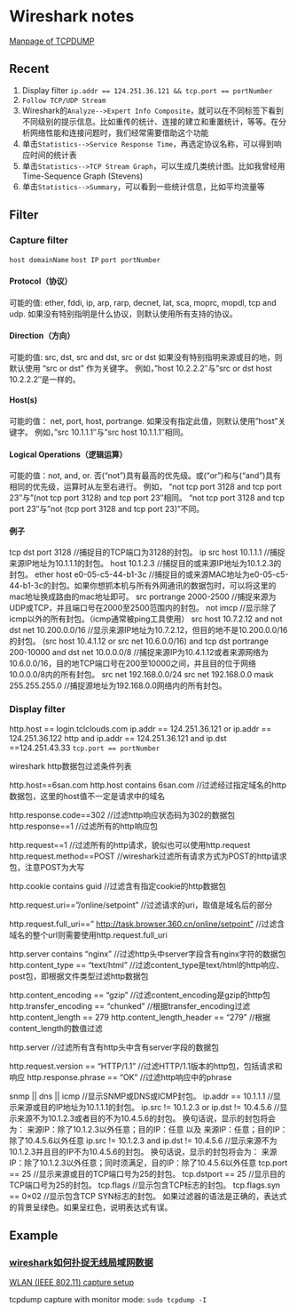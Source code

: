 # Wireshark notes

[Manpage of TCPDUMP](http://www.tcpdump.org/manpages/tcpdump.1.html#lbAG)

## Recent

1. Display filter `ip.addr == 124.251.36.121 && tcp.port == portNumber`
2. `Follow TCP/UDP Stream`
3. Wireshark的`Analyze-->Expert Info Composite`，就可以在不同标签下看到不同级别的提示信息。比如重传的统计、连接的建立和重置统计，等等。在分析网络性能和连接问题时，我们经常需要借助这个功能
4. 单击`Statistics-->Service Response Time`，再选定协议名称，可以得到响应时间的统计表
5. 单击`Statistics-->TCP Stream Graph`，可以生成几类统计图。比如我曾经用Time-Sequence Graph (Stevens)
6. 单击`Statistics-->Summary`，可以看到一些统计信息，比如平均流量等

## Filter

### Capture filter

`host domainName`
`host IP`
`port portNumber`

#### Protocol（协议）

可能的值: ether, fddi, ip, arp, rarp, decnet, lat, sca, moprc, mopdl, tcp and udp.
如果没有特别指明是什么协议，则默认使用所有支持的协议。

#### Direction（方向）

可能的值: src, dst, src and dst, src or dst
如果没有特别指明来源或目的地，则默认使用 “src or dst” 作为关键字。
例如，”host 10.2.2.2″与”src or dst host 10.2.2.2″是一样的。

#### Host(s)

可能的值： net, port, host, portrange.
如果没有指定此值，则默认使用”host”关键字。
例如，”src 10.1.1.1″与”src host 10.1.1.1″相同。

#### Logical Operations（逻辑运算）

可能的值：not, and, or.
否(“not”)具有最高的优先级。或(“or”)和与(“and”)具有相同的优先级，运算时从左至右进行。
例如，
“not tcp port 3128 and tcp port 23″与”(not tcp port 3128) and tcp port 23″相同。
“not tcp port 3128 and tcp port 23″与”not (tcp port 3128 and tcp port 23)”不同。

#### 例子

tcp dst port 3128  //捕捉目的TCP端口为3128的封包。
ip src host 10.1.1.1  //捕捉来源IP地址为10.1.1.1的封包。
host 10.1.2.3  //捕捉目的或来源IP地址为10.1.2.3的封包。
ether host e0-05-c5-44-b1-3c //捕捉目的或来源MAC地址为e0-05-c5-44-b1-3c的封包。如果你想抓本机与所有外网通讯的数据包时，可以将这里的mac地址换成路由的mac地址即可。
src portrange 2000-2500  //捕捉来源为UDP或TCP，并且端口号在2000至2500范围内的封包。
not imcp  //显示除了icmp以外的所有封包。（icmp通常被ping工具使用）
src host 10.7.2.12 and not dst net 10.200.0.0/16 //显示来源IP地址为10.7.2.12，但目的地不是10.200.0.0/16的封包。
(src host 10.4.1.12 or src net 10.6.0.0/16) and tcp dst portrange 200-10000 and dst net 10.0.0.0/8  //捕捉来源IP为10.4.1.12或者来源网络为10.6.0.0/16，目的地TCP端口号在200至10000之间，并且目的位于网络 10.0.0.0/8内的所有封包。
src net 192.168.0.0/24
src net 192.168.0.0 mask 255.255.255.0  //捕捉源地址为192.168.0.0网络内的所有封包。

### Display filter

http.host == login.tclclouds.com
ip.addr == 124.251.36.121 or ip.addr == 124.251.36.122
http and ip.addr == 124.251.36.121 and ip.dst ==124.251.43.33
`tcp.port == portNumber`

wireshark http数据包过滤条件列表

http.host==6san.com
http.host contains 6san.com
//过滤经过指定域名的http数据包，这里的host值不一定是请求中的域名

http.response.code==302
//过滤http响应状态码为302的数据包
http.response==1
//过滤所有的http响应包

http.request==1
//过滤所有的http请求，貌似也可以使用http.request
http.request.method==POST
//wireshark过滤所有请求方式为POST的http请求包，注意POST为大写

http.cookie contains guid
//过滤含有指定cookie的http数据包

http.request.uri==”/online/setpoint”
//过滤请求的uri，取值是域名后的部分

http.request.full_uri==” http://task.browser.360.cn/online/setpoint”
//过滤含域名的整个url则需要使用http.request.full_uri

http.server contains “nginx”
//过滤http头中server字段含有nginx字符的数据包
http.content_type == “text/html”
//过滤content_type是text/html的http响应、post包，即根据文件类型过滤http数据包

http.content_encoding == “gzip”
//过滤content_encoding是gzip的http包
http.transfer_encoding == “chunked”
//根据transfer_encoding过滤
http.content_length == 279
http.content_length_header == “279”
//根据content_length的数值过滤

http.server
//过滤所有含有http头中含有server字段的数据包

http.request.version == “HTTP/1.1”
//过滤HTTP/1.1版本的http包，包括请求和响应
http.response.phrase == “OK”
//过滤http响应中的phrase

snmp || dns || icmp //显示SNMP或DNS或ICMP封包。
ip.addr == 10.1.1.1  //显示来源或目的IP地址为10.1.1.1的封包。
ip.src != 10.1.2.3 or ip.dst != 10.4.5.6  //显示来源不为10.1.2.3或者目的不为10.4.5.6的封包。
换句话说，显示的封包将会为：
来源IP：除了10.1.2.3以外任意；目的IP：任意
以及
来源IP：任意；目的IP：除了10.4.5.6以外任意
ip.src != 10.1.2.3 and ip.dst != 10.4.5.6  //显示来源不为10.1.2.3并且目的IP不为10.4.5.6的封包。
换句话说，显示的封包将会为：
来源IP：除了10.1.2.3以外任意；同时须满足，目的IP：除了10.4.5.6以外任意
tcp.port == 25  //显示来源或目的TCP端口号为25的封包。
tcp.dstport == 25  //显示目的TCP端口号为25的封包。
tcp.flags  //显示包含TCP标志的封包。
tcp.flags.syn == 0×02  //显示包含TCP SYN标志的封包。
如果过滤器的语法是正确的，表达式的背景呈绿色。如果呈红色，说明表达式有误。

## Example

### [wireshark如何扑捉无线局域网数据](https://www.zhihu.com/question/28838507)

[WLAN (IEEE 802.11) capture setup](https://wiki.wireshark.org/CaptureSetup/WLAN)

tcpdump capture with monitor mode: `sudo tcpdump -I`

